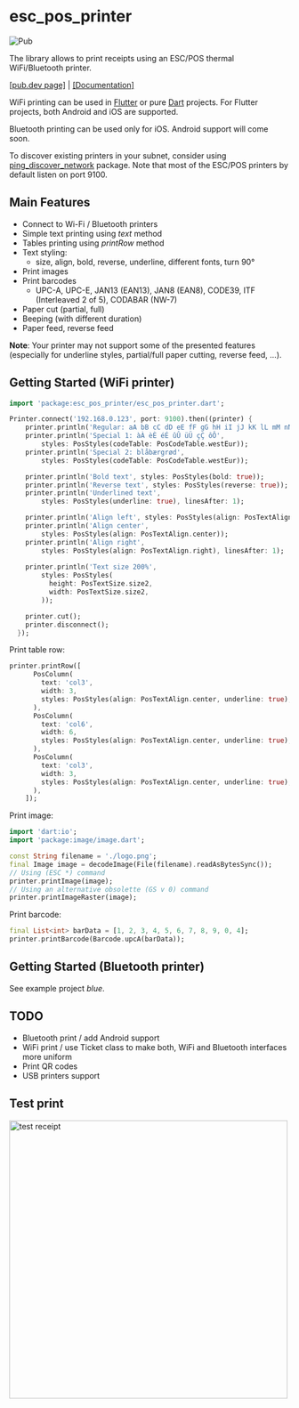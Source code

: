 # esc_pos_printer

![Pub](https://img.shields.io/pub/v/esc_pos_printer.svg)

The library allows to print receipts using an ESC/POS thermal WiFi/Bluetooth printer.

[[pub.dev page]](https://pub.dev/packages/esc_pos_printer)
| [[Documentation]](https://pub.dev/documentation/esc_pos_printer/latest/)

WiFi printing can be used in [Flutter](https://flutter.dev/) or pure [Dart](https://dart.dev/) projects. For Flutter projects, both Android and iOS are supported.

Bluetooth printing can be used only for iOS. Android support will come soon.

To discover existing printers in your subnet, consider using [ping_discover_network](https://pub.dev/packages/ping_discover_network) package. Note that most of the ESC/POS printers by default listen on port 9100.

## Main Features

* Connect to Wi-Fi / Bluetooth printers
* Simple text printing using *text* method
* Tables printing using *printRow* method
* Text styling:
  * size, align, bold, reverse, underline, different fonts, turn 90°
* Print images
* Print barcodes
  * UPC-A, UPC-E, JAN13 (EAN13), JAN8 (EAN8), CODE39, ITF (Interleaved 2 of 5), CODABAR (NW-7)
* Paper cut (partial, full)
* Beeping (with different duration)
* Paper feed, reverse feed

**Note**: Your printer may not support some of the presented features (especially for underline styles, partial/full paper cutting, reverse feed, ...).

## Getting Started (WiFi printer)

```dart
import 'package:esc_pos_printer/esc_pos_printer.dart';

Printer.connect('192.168.0.123', port: 9100).then((printer) {
    printer.println('Regular: aA bB cC dD eE fF gG hH iI jJ kK lL mM nN oO pP qQ rR sS tT uU vV wW xX yY zZ');
    printer.println('Special 1: àÀ èÈ éÉ ûÛ üÜ çÇ ôÔ',
        styles: PosStyles(codeTable: PosCodeTable.westEur));
    printer.println('Special 2: blåbærgrød',
        styles: PosStyles(codeTable: PosCodeTable.westEur));

    printer.println('Bold text', styles: PosStyles(bold: true));
    printer.println('Reverse text', styles: PosStyles(reverse: true));
    printer.println('Underlined text',
        styles: PosStyles(underline: true), linesAfter: 1);

    printer.println('Align left', styles: PosStyles(align: PosTextAlign.left));
    printer.println('Align center',
        styles: PosStyles(align: PosTextAlign.center));
    printer.println('Align right',
        styles: PosStyles(align: PosTextAlign.right), linesAfter: 1);
    
    printer.println('Text size 200%',
        styles: PosStyles(
          height: PosTextSize.size2,
          width: PosTextSize.size2,
        ));

    printer.cut();
    printer.disconnect();
  });
```

Print table row:

```dart
printer.printRow([
      PosColumn(
        text: 'col3',
        width: 3,
        styles: PosStyles(align: PosTextAlign.center, underline: true),
      ),
      PosColumn(
        text: 'col6',
        width: 6,
        styles: PosStyles(align: PosTextAlign.center, underline: true),
      ),
      PosColumn(
        text: 'col3',
        width: 3,
        styles: PosStyles(align: PosTextAlign.center, underline: true),
      ),
    ]);
```

Print image:

```dart
import 'dart:io';
import 'package:image/image.dart';

const String filename = './logo.png';
final Image image = decodeImage(File(filename).readAsBytesSync());
// Using (ESC *) command
printer.printImage(image);
// Using an alternative obsolette (GS v 0) command
printer.printImageRaster(image);
```

Print barcode:
```dart
final List<int> barData = [1, 2, 3, 4, 5, 6, 7, 8, 9, 0, 4];
printer.printBarcode(Barcode.upcA(barData));
```

## Getting Started (Bluetooth printer)
See example project *blue*.

## TODO
* Bluetooth print / add Android support
* WiFi print / use Ticket class to make both, WiFi and Bluetooth interfaces more uniform
* Print QR codes
* USB printers support

## Test print
<img src="https://github.com/andrey-ushakov/esc_pos_printer/blob/master/example/receipt.jpg?raw=true" alt="test receipt" height="500"/>
